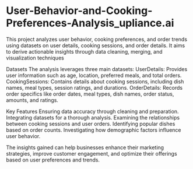 # User-Behavior-and-Cooking-Preferences-Analysis_upliance.ai
This project analyzes user behavior, cooking preferences, and order trends using datasets on user details, cooking sessions, and order details. It aims to derive actionable insights through data cleaning, merging, and visualization techniques

Datasets
The analysis leverages three main datasets:
UserDetails: Provides user information such as age, location, preferred meals, and total orders.
CookingSessions: Contains details about cooking sessions, including dish names, meal types, session ratings, and durations.
OrderDetails: Records order specifics like order dates, meal types, dish names, order status, amounts, and ratings.

Key Features
Ensuring data accuracy through cleaning and preparation.
Integrating datasets for a thorough analysis.
Examining the relationships between cooking sessions and user orders.
Identifying popular dishes based on order counts.
Investigating how demographic factors influence user behavior.

The insights gained can help businesses enhance their marketing strategies, improve customer engagement, and optimize their offerings based on user preferences and trends.
